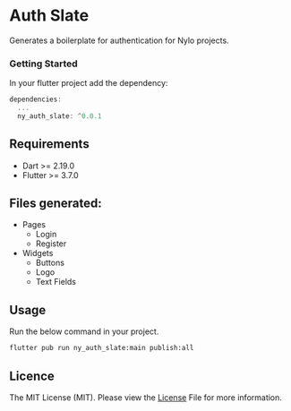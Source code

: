 # Auth Slate
Generates a boilerplate for authentication for Nylo projects.

### Getting Started #
In your flutter project add the dependency:

``` dart 
dependencies:
  ...
  ny_auth_slate: ^0.0.1
```

## Requirements
* Dart >= 2.19.0
* Flutter >= 3.7.0

## Files generated:
- Pages
  - Login
  - Register
- Widgets
  - Buttons
  - Logo
  - Text Fields

## Usage

Run the below command in your project.

``` bash
flutter pub run ny_auth_slate:main publish:all
```

## Licence

The MIT License (MIT). Please view the [License](https://github.com/nylo-core/ny_auth_slate/blob/main/licence) File for more information.